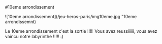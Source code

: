 #10eme arrondissement

![10eme arrondissement](/jeu-heros-paris/img10eme.jpg "10eme arrondissemnt)

Le 10eme arrondissement c'est la sortie !!!!!
Vous avez reussiiiiii, vous avez vaincu notre labyrinthe !!!!! :)
